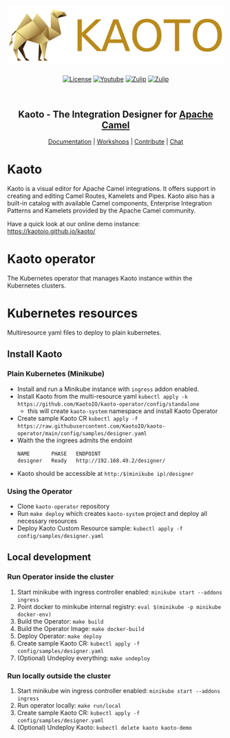 <h1 align="center">
  <img src="https://github.com/KaotoIO/kaoto.io/blob/main/assets/media/logo-kaoto.png" alt="Kaoto">
</h1>

<p align=center>
  <a href="https://github.com/KaotoIO/kaoto-operator/blob/main/LICENSE"><img src="https://img.shields.io/github/license/KaotoIO/kaoto-operator?color=blue&style=for-the-badge" alt="License"/></a>
  <a href="https://www.youtube.com/@KaotoIO"><img src="https://img.shields.io/badge/Youtube-Follow-brightgreen?color=red&style=for-the-badge" alt="Youtube"" alt="Follow on Youtube"></a>
  <a href="https://camel.zulipchat.com/#narrow/stream/441302-kaoto"><img src="https://img.shields.io/badge/zulip-join_chat-brightgreen?color=yellow&style=for-the-badge" alt="Zulip"/></a>
  <a href="https://kaoto.io"><img src="https://img.shields.io/badge/Kaoto.io-Visit-white?color=indigo&style=for-the-badge" alt="Zulip"/></a>
</p><br/>

<h2 align="center">Kaoto - The Integration Designer for <a href="https://camel.apache.org">Apache Camel</a></h2>

<p align="center">
  <a href="https://kaoto.io/docs/installation">Documentation</a> | 
  <a href="https://kaoto.io/workshop/">Workshops</a> | 
  <a href="https://kaoto.io/contribute/">Contribute</a> | 
  <a href="https://camel.zulipchat.com/#narrow/stream/441302-kaoto">Chat</a>
</p>

# Kaoto
Kaoto is a visual editor for Apache Camel integrations. It offers support in creating and editing Camel Routes, Kamelets and Pipes. Kaoto also has a built-in catalog with available Camel components, Enterprise Integration Patterns and Kamelets provided by the Apache Camel community.

Have a quick look at our online demo instance:
https://kaotoio.github.io/kaoto/

# Kaoto operator
The Kubernetes operator that manages Kaoto instance within the Kubernetes clusters. 

# Kubernetes resources
Multiresource yaml files to deploy to plain kubernetes. 

## Install Kaoto

### Plain Kubernetes (Minikube)
- Install and run a Minikube instance with `ingress` addon enabled. 
- Install Kaoto from the multi-resource yaml 
  ```kubectl apply -k https://github.com/KaotoIO/kaoto-operator/config/standalone``` 
  - this will create `kaoto-system` namespace and install Kaoto Operator 
- Create sample Kaoto CR
  ```kubectl apply -f https://raw.githubusercontent.com/KaotoIO/kaoto-operator/main/config/samples/designer.yaml```
- Waith the the ingrees admits the endoint
  ```  ➜ k get kaotos.designer.kaoto.io -w
  NAME       PHASE   ENDPOINT
  designer   Ready   http://192.168.49.2/designer/
  ```
- Kaoto should be accessible at `http:/$(minikube ip)/designer`

### Using the Operator
 - Clone `kaoto-operator` repository 
 - Run `make deploy` which creates `kaoto-system` project and deploy all necessary resources
 - Deploy Kaoto Custom Resource sample: `kubectl apply -f config/samples/designer.yaml`

## Local development

### Run Operator inside the cluster
1. Start minikube with ingress controller enabled: `minikube start --addons ingress`
2. Point docker to minikube internal registry: `eval $(minikube -p minikube docker-env)`
3. Build the Operator: `make build`
4. Build the Operator Image: `make docker-build`
5. Deploy Operator: `make deploy`
6. Create sample Kaoto CR: `kubectl apply -f config/samples/designer.yaml`
7. (Optional) Undeploy everything: `make undeploy`

### Run locally outside the cluster
1. Start minikube win ingress controller enabled: `minikube start --addons ingress`
2. Run operator locally: `make run/local`
3. Create sample Kaoto CR: `kubectl apply -f config/samples/designer.yaml`
4. (Optional) Undeploy Kaoto: `kubectl delete kaoto kaoto-demo`
